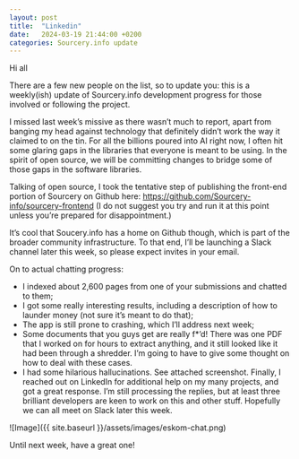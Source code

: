 ```yaml
---
layout: post
title:  "Linkedin"
date:   2024-03-19 21:44:00 +0200
categories: Sourcery.info update
---
```

Hi all

There are a few new people on the list, so to update you: this is a weekly(ish) update of Sourcery.info development progress for those involved or following the project. 

I missed last week’s missive as there wasn’t much to report, apart from banging my head against technology that definitely didn’t work the way it claimed to on the tin. For all the billions poured into AI right now, I often hit some glaring gaps in the libraries that everyone is meant to be using. In the spirit of open source, we will be committing changes to bridge some of those gaps in the software libraries.

Talking of open source, I took the tentative step of publishing the front-end portion of Sourcery on Github here: https://github.com/Sourcery-info/sourcery-frontend (I do not suggest you try and run it at this point unless you’re prepared for disappointment.) 

It’s cool that Soucery.info has a home on Github though, which is part of the broader community infrastructure. To that end, I’ll be launching a Slack channel later this week, so please expect invites in your email. 

On to actual chatting progress: 
- I indexed about 2,600 pages from one of your submissions and chatted to them;
- I got some really interesting results, including a description of how to launder money (not sure it’s meant to do that);
- The app is still prone to crashing, which I’ll address next week;
- Some documents that you guys get are really f*’d! There was one PDF that I worked on for hours to extract anything, and it still looked like it had been through a shredder. I’m going to have to give some thought on how to deal with these cases.
- I had some hilarious hallucinations. See attached screenshot. 
Finally, I reached out on LinkedIn for additional help on my many projects, and got a great response. I’m still processing the replies, but at least three brilliant developers are keen to work on this and other stuff. Hopefully we can all meet on Slack later this week.

![Image]({{ site.baseurl }}/assets/images/eskom-chat.png)

Until next week, have a great one!